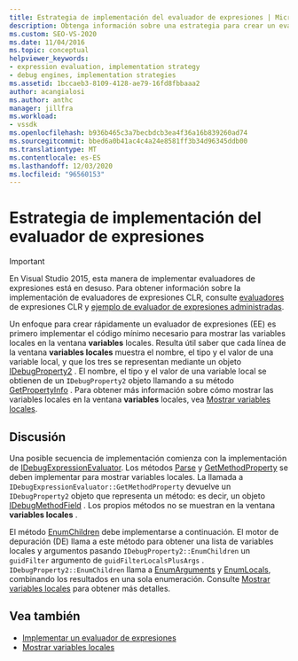 ```yaml
---
title: Estrategia de implementación del evaluador de expresiones | Microsoft Docs
description: Obtenga información sobre una estrategia para crear un evaluador de expresiones implementando primero el código para mostrar las variables locales en la ventana variables locales.
ms.custom: SEO-VS-2020
ms.date: 11/04/2016
ms.topic: conceptual
helpviewer_keywords:
- expression evaluation, implementation strategy
- debug engines, implementation strategies
ms.assetid: 1bccaeb3-8109-4128-ae79-16fd8fbbaaa2
author: acangialosi
ms.author: anthc
manager: jillfra
ms.workload:
- vssdk
ms.openlocfilehash: b936b465c3a7becbdcb3ea4f36a16b839260ad74
ms.sourcegitcommit: bbed6a0b41ac4c4a24e8581ff3b34d96345ddb00
ms.translationtype: MT
ms.contentlocale: es-ES
ms.lasthandoff: 12/03/2020
ms.locfileid: "96560153"
---
```

# <a name="expression-evaluator-implementation-strategy"></a>Estrategia de implementación del evaluador de expresiones
> [!IMPORTANT]
> En Visual Studio 2015, esta manera de implementar evaluadores de expresiones está en desuso. Para obtener información sobre la implementación de evaluadores de expresiones CLR, consulte [evaluadores](https://github.com/Microsoft/ConcordExtensibilitySamples/wiki/CLR-Expression-Evaluators) de expresiones CLR y [ejemplo de evaluador de expresiones administradas](https://github.com/Microsoft/ConcordExtensibilitySamples/wiki/Managed-Expression-Evaluator-Sample).

 Un enfoque para crear rápidamente un evaluador de expresiones (EE) es primero implementar el código mínimo necesario para mostrar las variables locales en la ventana **variables** locales. Resulta útil saber que cada línea de la ventana **variables locales** muestra el nombre, el tipo y el valor de una variable local, y que los tres se representan mediante un objeto [IDebugProperty2](../../extensibility/debugger/reference/idebugproperty2.md) . El nombre, el tipo y el valor de una variable local se obtienen de un `IDebugProperty2` objeto llamando a su método [GetPropertyInfo](../../extensibility/debugger/reference/idebugproperty2-getpropertyinfo.md) . Para obtener más información sobre cómo mostrar las variables locales en la ventana **variables** locales, vea [Mostrar variables locales](../../extensibility/debugger/displaying-locals.md).

## <a name="discussion"></a>Discusión
 Una posible secuencia de implementación comienza con la implementación de [IDebugExpressionEvaluator](../../extensibility/debugger/reference/idebugexpressionevaluator.md). Los métodos [Parse](../../extensibility/debugger/reference/idebugexpressionevaluator-parse.md) y [GetMethodProperty](../../extensibility/debugger/reference/idebugexpressionevaluator-getmethodproperty.md) se deben implementar para mostrar variables locales. La llamada a `IDebugExpressionEvaluator::GetMethodProperty` devuelve un `IDebugProperty2` objeto que representa un método: es decir, un objeto [IDebugMethodField](../../extensibility/debugger/reference/idebugmethodfield.md) . Los propios métodos no se muestran en la ventana **variables locales** .

 El método [EnumChildren](../../extensibility/debugger/reference/idebugproperty2-enumchildren.md) debe implementarse a continuación. El motor de depuración (DE) llama a este método para obtener una lista de variables locales y argumentos pasando `IDebugProperty2::EnumChildren` un `guidFilter` argumento de `guidFilterLocalsPlusArgs` . `IDebugProperty2::EnumChildren` llama a [EnumArguments](../../extensibility/debugger/reference/idebugmethodfield-enumarguments.md) y [EnumLocals](../../extensibility/debugger/reference/idebugmethodfield-enumlocals.md), combinando los resultados en una sola enumeración. Consulte [Mostrar variables locales](../../extensibility/debugger/displaying-locals.md) para obtener más detalles.

## <a name="see-also"></a>Vea también
- [Implementar un evaluador de expresiones](../../extensibility/debugger/implementing-an-expression-evaluator.md)
- [Mostrar variables locales](../../extensibility/debugger/displaying-locals.md)

